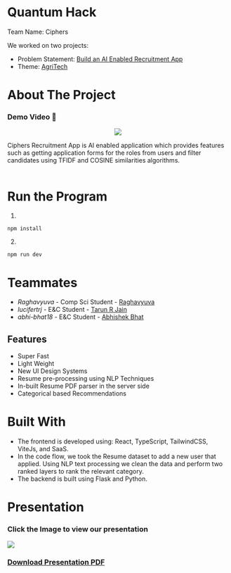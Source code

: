 # Quantum Hack
Team Name: Ciphers

We worked on two projects:
- Problem Statement: [Build an AI Enabled Recruitment App](https://github.com/raghavyuva/ciphers_statement.git)
- Theme: [AgriTech](https://github.com/raghavyuva/ciphers_quantumx.git)


# About The Project

### Demo Video 🎥

 <p align="center"><a href="https://github.com/raghavyuva/ciphers_quantumx/blob/master/src/assets/WhatsApp%20Video%202022-12-10%20at%208.29.51%20AM.mp4"><img src="https://github.com/raghavyuva/ciphers_statement/blob/master/src/assets/index.jpg"></a></p>
 Ciphers Recruitment App is AI enabled application which provides features such as getting application forms for the roles from users and filter candidates using TFIDF and COSINE similarities algorithms.
<br/>
<br/>

# Run the Program

1. 
```
npm install
```
2.
```
npm run dev
```

# Teammates

- *Raghavyuva* - Comp Sci Student - [Raghavyuva](https://raghavyuva.com/)
- *lucifertrj* - E&C  Student - [Tarun R Jain](https://github.com/lucifertrj) 
- *abhi-bhat18* - E&C  Student - [Abhishek Bhat](https://github.com/Abhi-Bhat18) 

## Features

- Super Fast
- Light Weight
- New UI Design Systems 
- Resume pre-processing using NLP Techniques
- In-built Resume PDF parser in the server side
- Categorical based Recommendations

# Built With

- The frontend is developed using: React, TypeScript, TailwindCSS, ViteJs, and SaaS.
- In the code flow, we took the Resume dataset to add a new user that applied. Using NLP text processing we clean the data and perform two ranked layers to rank the relevant category. 
- The backend is built using Flask and Python. 

# Presentation

### Click the Image to view our presentation

<a href="https://www.canva.com/design/DAFUS7I2KkA/sA5LbG-NrZ4ESXALydXbTA/view?utm_content=DAFUS7I2KkA&utm_campaign=designshare&utm_medium=link2&utm_source=sharebutton"><img src="https://user-images.githubusercontent.com/66197713/206827330-acc2a3d8-e783-4446-b069-8311c824a87b.png"></a>

### [Download Presentation PDF](https://github.com/raghavyuva/ciphers_statement/blob/master/src/assets/Ciphers.pdf)
